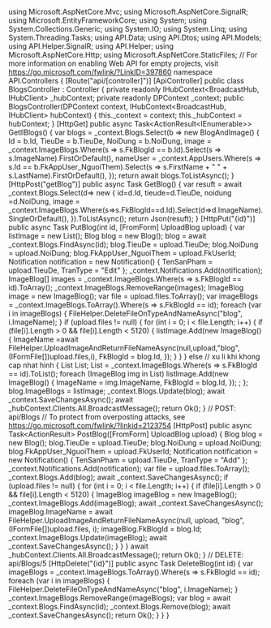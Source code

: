 using Microsoft.AspNetCore.Mvc;
using Microsoft.AspNetCore.SignalR;
using Microsoft.EntityFrameworkCore;
using System;
using System.Collections.Generic;
using System.IO;
using System.Linq;
using System.Threading.Tasks;
using API.Data;
using API.Dtos;
using API.Models;
using API.Helper.SignalR;
using API.Helper;
using Microsoft.AspNetCore.Http;
using Microsoft.AspNetCore.StaticFiles;
// For more information on enabling Web API for empty projects, visit https://go.microsoft.com/fwlink/?LinkID=397860
namespace API.Controllers
{
    [Route("api/[controller]")]
    [ApiController]
    public class BlogsController : Controller
    {
        private readonly IHubContext<BroadcastHub, IHubClient> _hubContext;
        private readonly DPContext _context;
        public BlogsController(DPContext context, IHubContext<BroadcastHub, IHubClient> hubContext)
        {
            this._context = context;
            this._hubContext = hubContext;
        }
        [HttpGet]
        public async Task<ActionResult<IEnumerable<BlogAndImage>>> GetllBlogs()
        {
            var blogs = _context.Blogs.Select(b => new BlogAndImage()
            {
                Id = b.Id,
                TieuDe = b.TieuDe,
                NoiDung = b.NoiDung,
                image = _context.ImageBlogs.Where(s => s.FkBlogId == b.Id).Select(s => s.ImageName).FirstOrDefault(),
                nameUser = _context.AppUsers.Where(s => s.Id == b.FkAppUser_NguoiThem).Select(s => s.FirstName + " " + s.LastName).FirstOrDefault(),
            });
            return await blogs.ToListAsync();
        }
        [HttpPost("getBlog")]
        public async Task<ActionResult> GetBlog()
        {
            var resuft = await _context.Blogs.Select(d=>
            new { 
                id=d.Id,
                tieude=d.TieuDe,
                noidung =d.NoiDung,
                image = _context.ImageBlogs.Where(s=>s.FkBlogId==d.Id).Select(d=>d.ImageName).SingleOrDefault(),
            }).ToListAsync();
            return Json(resuft);
        }
        [HttpPut("{id}")]
        public async Task<IActionResult> PutBlog(int id, [FromForm] UploadBlog upload)
        {
            var listImage = new List<ImageBlog>();
            Blog blog = new Blog();
            blog = await _context.Blogs.FindAsync(id);
            blog.TieuDe = upload.TieuDe;
            blog.NoiDung = upload.NoiDung;
            blog.FkAppUser_NguoiThem = upload.FkUserId;
            Notification notification = new Notification()
            {
                TenSanPham = upload.TieuDe,
                TranType = "Edit"
            };
            _context.Notifications.Add(notification);
            ImageBlog[] images = _context.ImageBlogs.Where(s => s.FkBlogId == id).ToArray();
            _context.ImageBlogs.RemoveRange(images);
            ImageBlog image = new ImageBlog();
            var file = upload.files.ToArray();
            var imageBlogs = _context.ImageBlogs.ToArray().Where(s => s.FkBlogId == id);
            foreach (var i in imageBlogs)
            {
                FileHelper.DeleteFileOnTypeAndNameAsync("blog", i.ImageName);
            }
            if (upload.files != null)
            {
                for (int i = 0; i < file.Length; i++)
                {
                    if (file[i].Length > 0 && file[i].Length < 5120)
                    {
                        listImage.Add(new ImageBlog()
                        {
                            ImageName =await FileHelper.UploadImageAndReturnFileNameAsync(null,upload,"blog", (IFormFile[])upload.files,i),
                            FkBlogId = blog.Id,
                        });
                    }
                }
            }
            else // xu li khi khong cap nhat hinh
            {
                List<ImageBlog> List;
                List = _context.ImageBlogs.Where(s => s.FkBlogId == id).ToList();
                foreach (ImageBlog img in List)
                    listImage.Add(new ImageBlog()
                    {
                        ImageName = img.ImageName,
                        FkBlogId = blog.Id,
                    }); ;
            };
            blog.ImageBlogs = listImage;
            _context.Blogs.Update(blog);
            await _context.SaveChangesAsync();
            await _hubContext.Clients.All.BroadcastMessage();
            return Ok();
        }
        // POST: api/Blogs
        // To protect from overposting attacks, see https://go.microsoft.com/fwlink/?linkid=2123754
        [HttpPost]
        public async Task<ActionResult<Blog>> PostBlog([FromForm] UploadBlog upload)
        {
            Blog blog = new Blog();
            blog.TieuDe = upload.TieuDe;
            blog.NoiDung = upload.NoiDung;
            blog.FkAppUser_NguoiThem = upload.FkUserId;
            Notification notification = new Notification()
            {
                TenSanPham = upload.TieuDe,
                TranType = "Add"
            };
            _context.Notifications.Add(notification);
            var file = upload.files.ToArray();
            _context.Blogs.Add(blog);
            await _context.SaveChangesAsync();
            if (upload.files != null)
            {
                for (int i = 0; i < file.Length; i++)
                {
                    if (file[i].Length > 0 && file[i].Length < 5120)
                    {
                        ImageBlog imageBlog = new ImageBlog();
                        _context.ImageBlogs.Add(imageBlog);
                        await _context.SaveChangesAsync();
                        imageBlog.ImageName = await FileHelper.UploadImageAndReturnFileNameAsync(null, upload, "blog", (IFormFile[])upload.files, i);
                        imageBlog.FkBlogId = blog.Id;
                        _context.ImageBlogs.Update(imageBlog);
                        await _context.SaveChangesAsync();
                    }
                }
            }
            await _hubContext.Clients.All.BroadcastMessage();
            return Ok();
        }
        // DELETE: api/Blogs/5
        [HttpDelete("{id}")]
        public async Task<IActionResult> DeleteBlog(int id)
        {
            var imageBlogs = _context.ImageBlogs.ToArray().Where(s => s.FkBlogId == id);
            foreach (var i in imageBlogs)
            {
                FileHelper.DeleteFileOnTypeAndNameAsync("blog", i.ImageName);
            }
            _context.ImageBlogs.RemoveRange(imageBlogs);
            var blog = await _context.Blogs.FindAsync(id);
            _context.Blogs.Remove(blog);
            await _context.SaveChangesAsync();
            return Ok();
        }
    }
}
